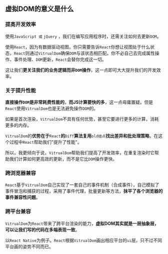 ## 虚拟DOM的意义是什么

### **提高开发效率**

使用`JavaScript 或` `jQuery` ，我们在编写应用程序时，还需关注如何去更新`DOM`。

使用`React`，因为有数据驱动视图，你只需要告诉`React`你想让视图处于什么状态，`React`则通过`VitrualDom`确保`DOM`与该状态相匹配。你不必自己去完成属性操作、事件处理、`DOM`更新，`React`会替你完成这一切。

这让我们**更关注我们的业务逻辑而非`DOM`操作**，这一点即可大大提升我们的开发效率。

### **关于提升性能**

**直接操作`DOM`是非常耗费性能的**，**而JS计算要快的多**，这一点毋庸置疑。但是`React`使用`VitrualDom`也是无法避免操作`DOM`的。

如果是首次渲染，`VitrualDom`不具有任何优势，甚至它要进行更多的计算，消耗更多的内存。

`VitrualDom`的**优势在于**`React`**的**`Diff`**算法复用**`old结点`**找出差异和批处理策略**，在这个过程中`React`帮助我们"提升了性能"。

所以，我更倾向于说，`VitrualDom`帮助我们提高了开发效率，在重复渲染时它帮助我们计算如何更高效的更新，而不是它比`DOM`操作更快。

### **跨浏览器兼容**

`React`基于`VitrualDom`自己实现了一套自己的事件机制（合成事件），自己模拟了事件冒泡和捕获的过程，采用了事件代理，批量更新等方法，**抹平了各个浏览器的事件兼容性问题**。

### **跨平台兼容**

`VitrualDom`为`React`带来了跨平台渲染的能力，**虚拟DOM其实就是一层抽象层，可以让我们写的代码在多端表现一致**。

以`React Native`为例子。`React`根据`VitrualDom`画出相应平台的`ui`层，只不过不同平台画的姿势不同而已。